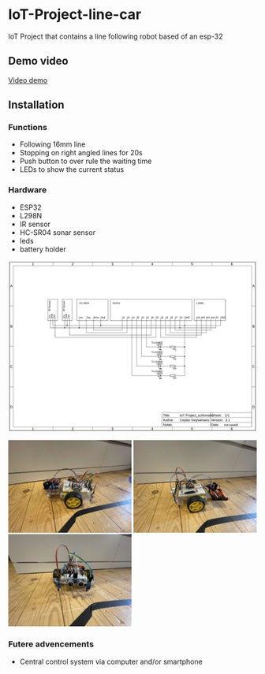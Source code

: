 # IoT-Project-line-car
IoT Project that contains a line following robot based of an esp-32

## Demo video

[Video demo](https://youtu.be/iaCew8t6V14)

## Installation

### Functions

* Following 16mm line
* Stopping on right angled lines for 20s
* Push button to over rule the waiting time
* LEDs to show the current status

### Hardware

* ESP32
* L298N
* IR sensor
* HC-SR04 sonar sensor
* leds
* battery holder

![Schematic](https://raw.githubusercontent.com/Ceylan-Geysemans/IoT-Project-line-car/main/Images/Screen%20Shot%202021-05-17%20at%2021.12.24.png)

<img src="https://raw.githubusercontent.com/Ceylan-Geysemans/IoT-Project-line-car/main/Images/IMG_0068.jpeg" alt="Image of Setup" width="250"/>
<img src="https://raw.githubusercontent.com/Ceylan-Geysemans/IoT-Project-line-car/main/Images/IMG_0069.jpeg" alt="Image of Setup" width="250"/>
<img src="https://raw.githubusercontent.com/Ceylan-Geysemans/IoT-Project-line-car/main/Images/IMG_0070.jpeg" alt="Image of Setup" width="250"/>

### Futere advencements

* Central control system via computer and/or smartphone

